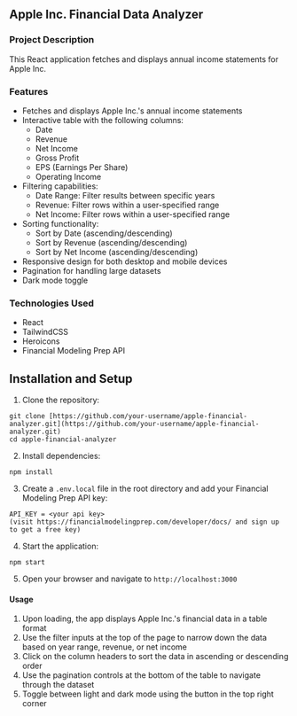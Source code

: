 ## Apple Inc. Financial Data Analyzer

### Project Description

This React application fetches and displays annual income statements for Apple Inc.

### Features

- Fetches and displays Apple Inc.'s annual income statements
- Interactive table with the following columns:
  - Date
  - Revenue
  - Net Income
  - Gross Profit
  - EPS (Earnings Per Share)
  - Operating Income
- Filtering capabilities:
  - Date Range: Filter results between specific years
  - Revenue: Filter rows within a user-specified range
  - Net Income: Filter rows within a user-specified range
- Sorting functionality:
  - Sort by Date (ascending/descending)
  - Sort by Revenue (ascending/descending)
  - Sort by Net Income (ascending/descending)
- Responsive design for both desktop and mobile devices
- Pagination for handling large datasets
- Dark mode toggle 

### Technologies Used

- React
- TailwindCSS
- Heroicons
- Financial Modeling Prep API

## Installation and Setup

1. Clone the repository: 
```
git clone [https://github.com/your-username/apple-financial-analyzer.git](https://github.com/your-username/apple-financial-analyzer.git)
cd apple-financial-analyzer
```
2. Install dependencies:
```
npm install
```
3. Create a `.env.local` file in the root directory and add your Financial Modeling Prep API key:
```
API_KEY = <your api key>
(visit https://financialmodelingprep.com/developer/docs/ and sign up to get a free key)
```
4. Start the application:
```
npm start
```
5. Open your browser and navigate to `http://localhost:3000`


#### Usage
1. Upon loading, the app displays Apple Inc.'s financial data in a table format
2. Use the filter inputs at the top of the page to narrow down the data based on year range, revenue, or net income
3. Click on the column headers to sort the data in ascending or descending order
4. Use the pagination controls at the bottom of the table to navigate through the dataset
5. Toggle between light and dark mode using the button in the top right corner